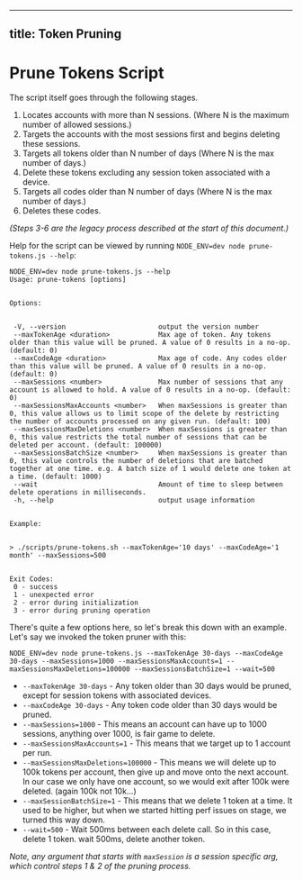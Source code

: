 
---
title: Token Pruning
---

# Prune Tokens Script


The script itself goes through the following stages.


1. Locates accounts with more than N sessions. (Where N is the maximum number of allowed sessions.)
2. Targets the accounts with the most sessions first and begins deleting these sessions.
3. Targets all tokens older than N number of days (Where N is the max number of days.)
4. Delete these tokens excluding any session token associated with a device.
5. Targets all codes older than N number of days (Where N is the max number of days.)
6. Deletes these codes.


_(Steps 3-6 are the legacy process described at the start of this document.)_


Help for the script can be viewed by running `NODE_ENV=dev node prune-tokens.js --help`:


```
NODE_ENV=dev node prune-tokens.js --help
Usage: prune-tokens [options]


Options:


 -V, --version                       output the version number
 --maxTokenAge <duration>            Max age of token. Any tokens older than this value will be pruned. A value of 0 results in a no-op. (default: 0)
 --maxCodeAge <duration>             Max age of code. Any codes older than this value will be pruned. A value of 0 results in a no-op. (default: 0)
 --maxSessions <number>              Max number of sessions that any account is allowed to hold. A value of 0 results in a no-op. (default: 0)
 --maxSessionsMaxAccounts <number>   When maxSessions is greater than 0, this value allows us to limit scope of the delete by restricting the number of accounts processed on any given run. (default: 100)
 --maxSessionsMaxDeletions <number>  When maxSessions is greater than 0, this value restricts the total number of sessions that can be deleted per account. (default: 100000)
 --maxSessionsBatchSize <number>     When maxSessions is greater than 0, this value controls the number of deletions that are batched together at one time. e.g. A batch size of 1 would delete one token at a time. (default: 1000)
 --wait                              Amount of time to sleep between delete operations in milliseconds.
 -h, --help                          output usage information


Example:


> ./scripts/prune-tokens.sh --maxTokenAge='10 days' --maxCodeAge='1 month' --maxSessions=500


Exit Codes:
 0 - success
 1 - unexpected error
 2 - error during initialization
 3 - error during pruning operation
```


There's quite a few options here, so let's break this down with an example. Let's say we invoked the token pruner with this:


`NODE_ENV=dev node prune-tokens.js --maxTokenAge 30-days --maxCodeAge 30-days --maxSessions=1000 --maxSessionsMaxAccounts=1 --maxSessionsMaxDeletions=100000 --maxSessionsBatchSize=1 --wait=500`


- `--maxTokenAge 30-days` - Any token older than 30 days would be pruned, except for session tokens with associated devices.
- `--maxCodeAge 30-days` - Any token code older than 30 days would be pruned.
- `--maxSessions=1000` - This means an account can have up to 1000 sessions, anything over 1000, is fair game to delete.
- `--maxSessionsMaxAccounts=1` - This means that  we target up to 1 account per run.
- `--maxSessionsMaxDeletions=100000` - This means we will delete up to 100k tokens per account, then give up and move onto the next account. In our case we only have one account, so we would exit after 100k were deleted. (again 100k not 10k…)
- `--maxSessionBatchSize=1` - This means that we delete 1 token at a time. It used to be higher, but when we started hitting perf issues on stage, we turned this way down.
- `--wait=500` - Wait 500ms between each delete call. So in this case, delete 1 token. wait 500ms, delete another token.


_Note, any argument that starts with `maxSession` is a session specific arg, which control steps 1 & 2 of the pruning process._
